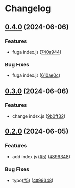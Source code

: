 # Changelog

## [0.4.0](https://github.com/kuritify-org/release-please-poc/compare/v0.3.0...v0.4.0) (2024-06-06)


### Features

* fuga index.js ([740a944](https://github.com/kuritify-org/release-please-poc/commit/740a944cf8461acf0a36450a25079ca695b500c3))


### Bug Fixes

* fuga index.js ([610ae0c](https://github.com/kuritify-org/release-please-poc/commit/610ae0c9736de63c3c7b0b03d1fd6c21c300b415))

## [0.3.0](https://github.com/kuritify-org/release-please-poc/compare/v0.2.0...v0.3.0) (2024-06-06)


### Features

* change index.js ([9b0ff32](https://github.com/kuritify-org/release-please-poc/commit/9b0ff32577ab93dbcfe5681953afdf6619af97d1))

## [0.2.0](https://github.com/kurihara-test/xx-poc/compare/v0.1.0...v0.2.0) (2024-06-05)


### Features

* add index js ([#5](https://github.com/kurihara-test/xx-poc/issues/5)) ([4899348](https://github.com/kurihara-test/xx-poc/commit/4899348ff565e26baaf0c516abe510dfa2589736))


### Bug Fixes

* typo([#5](https://github.com/kurihara-test/xx-poc/issues/5)) ([4899348](https://github.com/kurihara-test/xx-poc/commit/4899348ff565e26baaf0c516abe510dfa2589736))
